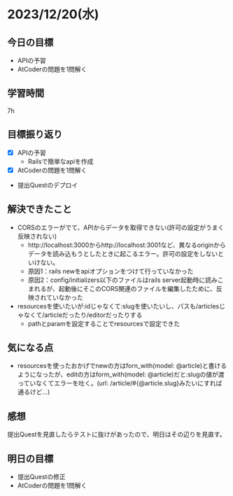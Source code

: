 # 2023/12/20(水)

## 今日の目標
* APIの予習
* AtCoderの問題を1問解く

## 学習時間
7h

## 目標振り返り
* [x] APIの予習
  * Railsで簡単なapiを作成
* [x] AtCoderの問題を1問解く
* 提出Questのデプロイ

## 解決できたこと
- CORSのエラーがでて、APIからデータを取得できない(許可の設定がうまく反映されない)
  - http://localhost:3000からhttp://localhost:3001など、異なるoriginからデータを読み込もうとしたときに起こるエラー。許可の設定をしないといけない。
  - 原因1：rails newをapiオプションをつけて行っていなかった
  - 原因2：config/initializers以下のファイルはrails server起動時に読みこまれるが、起動後にそこのCORS関連のファイルを編集したために、反映されていなかった
- resourcesを使いたいが:idじゃなくて:slugを使いたいし、パスも/articlesじゃなくて/articleだったり/editorだったりする
  -  pathとparamを設定することでresourcesで設定できた

## 気になる点
- resourcesを使ったおかげでnewの方はforn_with(model: @article)と書けるようになったが、editの方はform_with(model: @article)だと:slugの値が渡っていなくてエラーを吐く。(url: /article/#{@article.slug}みたいにすれば通るけど...)

## 感想
提出Questを見直したらテストに抜けがあったので、明日はその辺りを見直す。

## 明日の目標
* 提出Questの修正
* AtCoderの問題を1問解く
